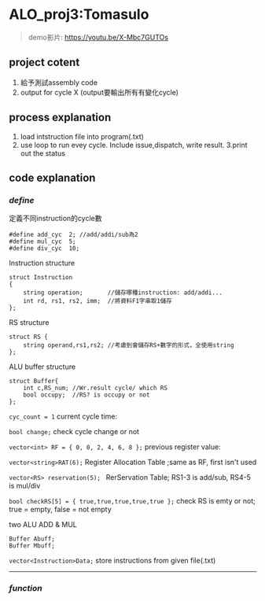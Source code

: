 # ALO_proj3:Tomasulo
>demo影片: https://youtu.be/X-Mbc7GUTOs

## project cotent
  1. 給予測試assembly code
  2. output for cycle X (output要輸出所有有變化cycle)

## process explanation
1. load intstruction file into program(.txt)
2. use loop to run evey cycle. Include issue,dispatch, write result.
3.print out the status

## code explanation
### *define*
定義不同instruction的cycle數
```
#define add_cyc  2; //add/addi/sub為2
#define mul_cyc  5;
#define div_cyc  10;
```
Instruction structure
```
struct Instruction
{
	string operation;       //儲存哪種instruction: add/addi...
	int rd, rs1, rs2, imm;  //將資料F1字串取1儲存
};
```
RS structure 
```
struct RS {
	string operand,rs1,rs2; //考慮到會儲存RS+數字的形式，全使用string
};
```
ALU buffer structure
```
struct Buffer{
	int c,RS_num; //Wr.result cycle/ which RS
	bool occupy;  //RS? is occupy or not
};
```
`cyc_count = 1` current cycle time:

`bool change;` check cycle change or not

`vector<int> RF = { 0, 0, 2, 4, 6, 8 };` previous register value:

`vector<string>RAT(6);` Register Allocation Table ;same as RF, first isn't used

`vector<RS> reservation(5); ` RerServation Table; RS1-3 is add/sub, RS4-5 is mul/div

 `bool checkRS[5] = { true,true,true,true,true };` check RS is emty or not; true = empty, false = not empty

two ALU ADD & MUL
```
Buffer Abuff;
Buffer Mbuff;
```
`vector<Instruction>Data;` store instructions from given file(.txt)

---
### *function*
